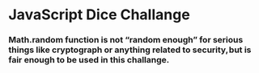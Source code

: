 # JavaScript Dice Challange
 ### Math.random function is not “random enough” for serious things like cryptograph or anything related to security, but is fair enough to be used in this challange.
